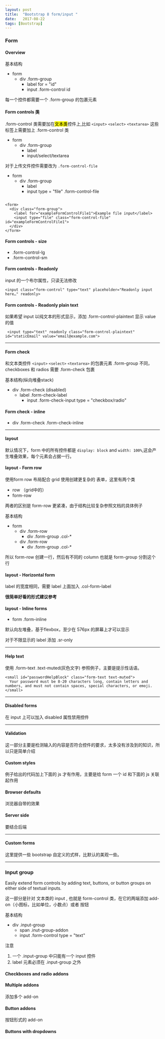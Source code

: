 ```yaml
---
layout: post
title:  "Bootstrap 8 form/input "
date:   2017-08-22
tags: [Bootstrap]
---
```


### Form

#### Overview

基本结构

- form
  - div .form-group
    - label for = "id"
    - input .form-control id

每一个控件都需要一个 .form-group 的包裹元素

#### Form controls 类

.form-control 类需要加在<mark>文本类</mark>控件上,比如 `<input>` `<select>` `<textarea>` 这些标签上需要加上 .form-control 类  

- form
  - div .form-group
    - label
    - input/select/textarea

对于上传文件控件需要改为 `.form-control-file`

- form
  - div .form-group
    - label
    - input type = "file" .form-control-file

```

<form>
  <div class="form-group">
    <label for="exampleFormControlFile1">Example file input</label>
    <input type="file" class="form-control-file" id="exampleFormControlFile1">
  </div>
</form>

```
#### Form controls - size

- .form-control-lg
- .form-control-sm

#### Form controls - Readonly

input 的一个布尔属性，只读无法修改

`<input class="form-control" type="text" placeholder="Readonly input here…" readonly>`

#### Form controls - Readonly plain text

如果希望 input 以纯文本的形式显示，添加 .form-control-plaintext 显示 value 的值

` <input type="text" readonly class="form-control-plaintext" id="staticEmail" value="email@example.com">`

---

#### Form check

和文本类控件 `<input>` `<select>` `<textarea>` 的包裹元素 .form-group 不同， checkboxes 和 radios 需要 .form-check 包裹

基本结构(纵向堆叠stack)

- div .form-check (disabled)
  - label .form-check-label
    - input .form-check-input type = "checkbox/radio"


#### Form check - inline

- div .form-check .form-check-inline

---

#### layout

默认情况下，form 中的所有控件都是 `display: block` and `width: 100%`,这会产生堆叠效果，每个元素会占据一行。

#### layout - Form row

使用form row 布局配合 grid 使用创建更复杂的 表单，这里有两个类

- row （grid中的）
- form-row

两者的区别是 form-row 更紧凑，由于结构比较复杂参照文档的具体例子

基本结构

- form
  - div .form-row
    - div .form-group .col-*
  - div .form-row
    - div .form-group .col-*

所以 form-row 创建一行，然后有不同的 column 也就是 form-group 分割这个行



#### layout - Horizontal form

label 的宽度相同，需要 label 上面加入 .col-form-label

**很简单好看的形式建议参考**

#### layout - Inline forms

- form .form-inline

默认向左堆叠，基于flexbox，至少在 576px 的屏幕上才可以显示  

对于不限显示的 label 添加 .sr-only

---

#### Help text

使用 .form-text .text-muted(灰色文字) 参照例子，主要是提示性话语。

```
<small id="passwordHelpBlock" class="form-text text-muted">
  Your password must be 8-20 characters long, contain letters and numbers, and must not contain spaces, special characters, or emoji.
</small>
```
---

#### Disabled forms

在 input 上可以加入 disabled 属性禁用控件

---

#### Validation

这一部分主要是检测输入的内容是否符合控件的要求，太多没有涉及到的知识，所以只是简单介绍

#### Custom styles

例子给出的代码加上下面的 js 才有作用，主要是给 form 一个 id 和下面的 js 关联起作用

#### Browser defaults

浏览器自带的效果

#### Server side

要结合后端

---

#### Custom forms

这里提供一些 bootstrap 自定义的式样，比默认的美观一些。

---

### Input group

Easily extend form controls by adding text, buttons, or button groups on either side of textual inputs.

这一部分是针对 文本类的 input , 也就是 form-control 类，在它的两端添加 add-on（小图标，比如单位，小数点）或者 按钮

基本结构

- div .input-group
  - span .inut-group-addon
  - input .form-control type = "text"

注意

1. 一个 .input-group 中只能有一个 input 控件
2. label 元素必须在 .input-group 之外

#### Checkboxes and radio addons

#### Multiple addons

添加多个 add-on

#### Button addons

按钮形式的 add-on

#### Buttons with dropdowns
